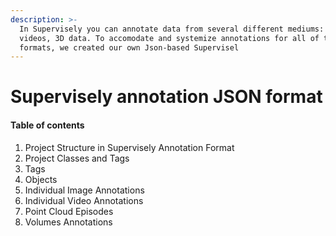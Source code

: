 ```yaml
---
description: >-
  In Supervisely you can annotate data from several different mediums: images,
  videos, 3D data. To accomodate and systemize annotations for all of these
  formats, we created our own Json-based Supervisel
---
```


# Supervisely annotation JSON format

#### Table of contents

1. Project Structure in Supervisely Annotation Format
2. Project Classes and Tags
3. Tags
4. Objects
5. Individual Image Annotations
6. Individual Video Annotations
7. Point Cloud Episodes
8. Volumes Annotations
